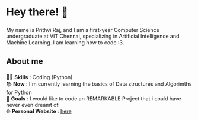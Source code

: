 <h1 align="left">Hey there! 👋 </h1>

###

<p align="left">My name is Prithvi Raj, and I am a first-year Computer Science undergraduate at VIT Chennai, specializing in Artificial Intelligence and Machine Learning. I am learning how to code :3. </p>

###

<h2 align="left">About me</h2>

###

👨‍💻 **Skills**  : Coding (Python)<br> 📚 **Now** : I'm currently learning the basics of Data structures and Algorimths for Python<br>🎯 **Goals** : I would like to code an REMARKABLE Project that i could have never even dreamt of.<br>🌐 **Personal Website** :  [here](ujprithviraj.github.io) </p>

###

  
</div>

###




